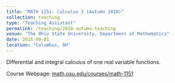 ```yaml
---
title: "MATH 1151: Calculus I (Autumn 2018)"
collection: teaching
type: "Teaching Assistant"
permalink: /teaching/2018-autumn-teaching
venue: "The Ohio State University, Department of Mathematics"
date: 2018-09-01
location: "Columbus, OH"
---
```


Differential and integral calculus of one real variable functions.

Course Webpage: [math.osu.edu/courses/math-1151](https://math.osu.edu/courses/math-1151)
